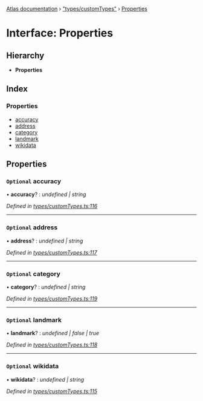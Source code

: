 [Atlas documentation](../globals.md) › ["types/customTypes"](../modules/_types_customtypes_.md) › [Properties](_types_customtypes_.properties.md)

# Interface: Properties

## Hierarchy

* **Properties**

## Index

### Properties

* [accuracy](_types_customtypes_.properties.md#optional-accuracy)
* [address](_types_customtypes_.properties.md#optional-address)
* [category](_types_customtypes_.properties.md#optional-category)
* [landmark](_types_customtypes_.properties.md#optional-landmark)
* [wikidata](_types_customtypes_.properties.md#optional-wikidata)

## Properties

### `Optional` accuracy

• **accuracy**? : *undefined | string*

*Defined in [types/customTypes.ts:116](https://github.com/chronark/atlas/blob/ce984e8/src/types/customTypes.ts#L116)*

___

### `Optional` address

• **address**? : *undefined | string*

*Defined in [types/customTypes.ts:117](https://github.com/chronark/atlas/blob/ce984e8/src/types/customTypes.ts#L117)*

___

### `Optional` category

• **category**? : *undefined | string*

*Defined in [types/customTypes.ts:119](https://github.com/chronark/atlas/blob/ce984e8/src/types/customTypes.ts#L119)*

___

### `Optional` landmark

• **landmark**? : *undefined | false | true*

*Defined in [types/customTypes.ts:118](https://github.com/chronark/atlas/blob/ce984e8/src/types/customTypes.ts#L118)*

___

### `Optional` wikidata

• **wikidata**? : *undefined | string*

*Defined in [types/customTypes.ts:115](https://github.com/chronark/atlas/blob/ce984e8/src/types/customTypes.ts#L115)*
